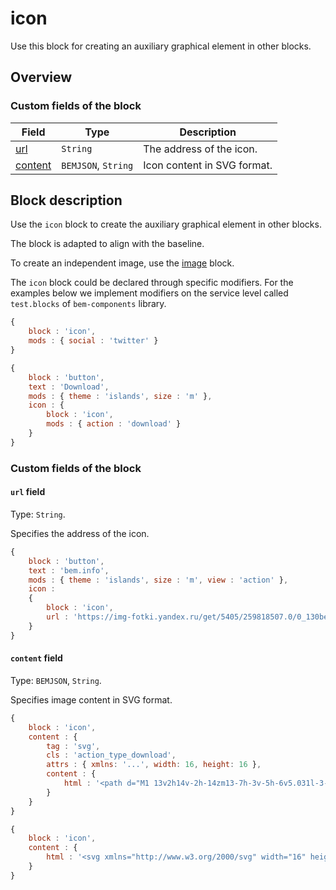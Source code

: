 # icon

Use this block for creating an auxiliary graphical element in other blocks.

## Overview

### Custom fields of the block

| Field | Type | Description |
| ---- | --- | -------- |
| <a href="#url">url</a> | <code>String</code> | The address of the icon. |
| <a href="#content">content</a> | <code>BEMJSON</code>, <code>String</code> | Icon content in SVG format. |

## Block description

Use the `icon` block to create the auxiliary graphical element in other blocks.

The block is adapted to align with the baseline.

To create an independent image, use the [image](../image/image.en.md) block.

The `icon` block could be declared through specific modifiers. For the examples below we implement modifiers on the service level called `test.blocks` of `bem-components` library.

```js
{
    block : 'icon',
    mods : { social : 'twitter' }
}
```

```js
{
    block : 'button',
    text : 'Download',
    mods : { theme : 'islands', size : 'm' },
    icon : {
        block : 'icon',
        mods : { action : 'download' }
    }
}
```

### Custom fields of the block

<a name="url"></a>

#### `url` field

Type: `String`.

Specifies the address of the icon.

```js
{
    block : 'button',
    text : 'bem.info',
    mods : { theme : 'islands', size : 'm', view : 'action' },
    icon :
    {
        block : 'icon',
        url : 'https://img-fotki.yandex.ru/get/5405/259818507.0/0_130be5_948d59aa_S'
    }
}
```

<a name="content"></a>

#### `content` field

Type: `BEMJSON`, `String`.

Specifies image content in SVG format.

```js
{
    block : 'icon',
    content : {
        tag : 'svg',
        cls : 'action_type_download',
        attrs : { xmlns: '...', width: 16, height: 16 },
        content : {
            html : '<path d="M1 13v2h14v-2h-14zm13-7h-3v-5h-6v5.031l-3-.031 6 6 6-6z"/>'
        }
    }
}
```

```js
{
    block : 'icon',
    content : {
        html : '<svg xmlns="http://www.w3.org/2000/svg" width="16" height="16"><path d="M1 13v2h14v-2h-14zm13-7h-3v-5h-6v5.031l-3-.031 6 6 6-6z"/></svg>'
    }
}
```
